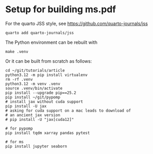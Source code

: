 
# Setup for building ms.pdf

For the quarto JSS style, see https://github.com/quarto-journals/jss
```
quarto add quarto-journals/jss
```

The Python environment can be rebuilt with
```
make .venv
```
Or it can be built from scratch as follows:
```
cd ~/git/tutorials/article
python3.12 -m pip install virtualenv
rm -rf .venv
python3.12 -m venv .venv
source .venv/bin/activate
pip install --upgrade pip==25.2
pip install ~/git/pypomp
# install jax without cuda support
pip install -U jax
# asking for cuda support on a mac leads to download of
# an ancient jax version
# pip install -U "jax[cuda12]"

# for pypomp
pip install tqdm xarray pandas pytest

# for ms
pip install jupyter seaborn

```

